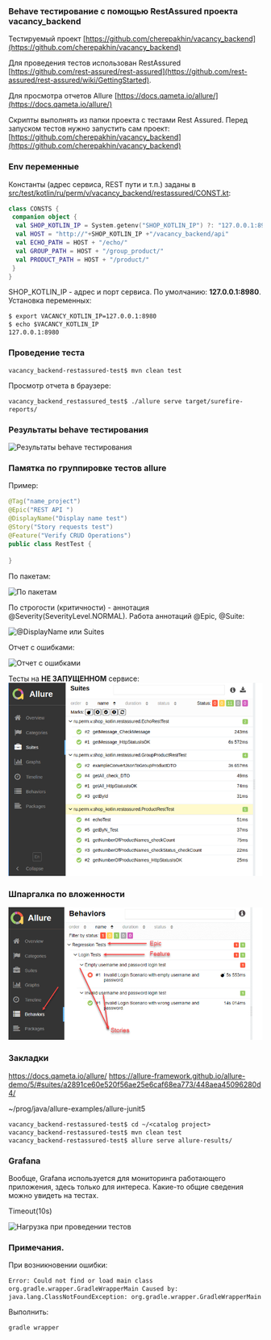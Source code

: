 ### Behave тестирование с помощью RestAssured проекта vacancy_backend

Тестируемый проект [https://github.com/cherepakhin/vacancy_backend](https://github.com/cherepakhin/vacancy_backend)

Для проведения тестов использован RestAssured<br/>
 [https://github.com/rest-assured/rest-assured](https://github.com/rest-assured/rest-assured/wiki/GettingStarted).

Для просмотра отчетов Allure [https://docs.qameta.io/allure/](https://docs.qameta.io/allure/)

Скрипты выполнять из папки проекта с тестами Rest Assured. 
Перед запуском тестов нужно запустить сам проект:
[https://github.com/cherepakhin/vacancy_backend](https://github.com/cherepakhin/vacancy_backend)

### Env переменные

Константы (адрес сервиса, REST пути и т.п.) заданы в [src/test/kotlin/ru/perm/v/vacancy_backend/restassured/CONST.kt](https://github.com/cherepakhin/vacancy_backend_reastassured_test/blob/dev/src/test/kotlin/ru/perm/v/vacancy_backend/restassured/CONSTS.kt):

````kotlin
class CONSTS {
 companion object {
  val SHOP_KOTLIN_IP = System.getenv("SHOP_KOTLIN_IP") ?: "127.0.0.1:8980"
  val HOST = "http://"+SHOP_KOTLIN_IP +"/vacancy_backend/api"
  val ECHO_PATH = HOST + "/echo/"
  val GROUP_PATH = HOST + "/group_product/"
  val PRODUCT_PATH = HOST + "/product/"
 }
}
````

SHOP_KOTLIN_IP - адрес и порт сервиса. По умолчанию: __127.0.0.1:8980__. Установка переменных:

````shell
$ export VACANCY_KOTLIN_IP=127.0.0.1:8980
$ echo $VACANCY_KOTLIN_IP
127.0.0.1:8980
````

### Проведение теста

```shell
vacancy_backend-restassured-test$ mvn clean test
```

Просмотр отчета в браузере:

```shell
vacancy_backend_restassured_test$ ./allure serve target/surefire-reports/
```

### Результаты behave тестирования

![Результаты behave тестирования](doc/result_test.png)

### Памятка по группировке тестов allure

Пример:

```java
@Tag("name_project")
@Epic("REST API ")
@DisplayName("Display name test") 
@Story("Story requests test")
@Feature("Verify CRUD Operations")
public class RestTest {
 
}

```

По пакетам:

![По пакетам](doc/group_by_package.png)

По строгости (критичности) - аннотация @Severity(SeverityLevel.NORMAL). Работа аннотаций @Epic, @Suite:

![@DisplayName или Suites](doc/group_by_suites.png)

Отчет с ошибками:

![Отчет с ошибками](doc/result_test_error.png)

Тесты на **НЕ ЗАПУЩЕННОМ** сервисе:
![Тесты на незапущенном сервисе](doc/error_test_for_not_runned_service.png)

### Шпаргалка по вложенности

![Epic-Feature-Story](doc/hierarchy.png)

### Закладки

https://docs.qameta.io/allure/
https://allure-framework.github.io/allure-demo/5/#suites/a2891ce60e520f56ae25e6caf68ea773/448aea45096280d4/

~/prog/java/allure-examples/allure-junit5

````shell
vacancy_backend-restassured-test$ cd ~/<catalog project>
vacancy_backend-restassured-test$ mvn clean test
vacancy_backend-restassured-test$ allure serve allure-results/
````

### Grafana

Вообще, Grafana используется для мониторинга работающего приложения, здесь только для интереса. Какие-то общие сведения можно увидеть на тестах. 

Timeout(10s)

![Нагрузка при проведении тестов](doc/grafana_10s.png)

### Примечания.

При возникновении ошибки:

````shell
Error: Could not find or load main class org.gradle.wrapper.GradleWrapperMain Caused by: java.lang.ClassNotFoundException: org.gradle.wrapper.GradleWrapperMain
````

Выполнить:

````shell
gradle wrapper
````